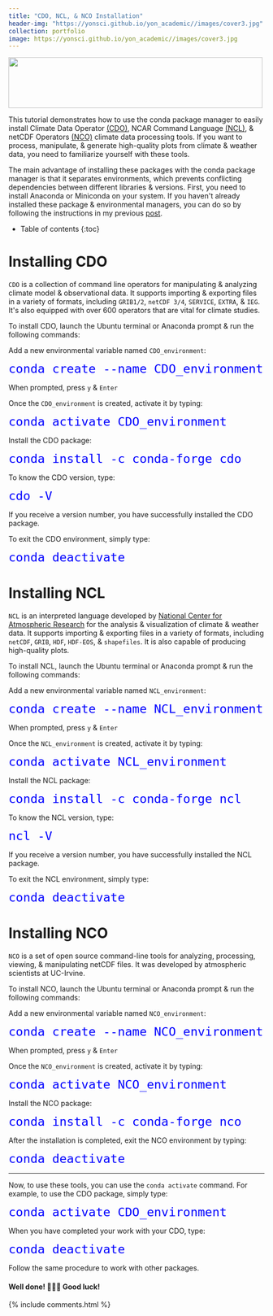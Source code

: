```yaml
---
title: "CDO, NCL, & NCO Installation"
header-img: "https://yonsci.github.io/yon_academic//images/cover3.jpg"
collection: portfolio
image: https://yonsci.github.io/yon_academic//images/cover3.jpg
---
```


<img src="{{page.image}}" width="500" height="100" />

This tutorial demonstrates how to use the conda package manager to easily install Climate Data Operator [(CDO)](https://code.mpimet.mpg.de/projects/cdo/),  NCAR Command Language [(NCL)](https://www.ncl.ucar.edu/overview.shtml), &  netCDF Operators [(NCO)](http://nco.sourceforge.net/#Definition) climate data processing tools. If you want to process, manipulate, & generate high-quality plots from climate & weather data, you need to familiarize yourself with these tools. 

The main advantage of installing these packages with the conda package manager is that it separates environments, which prevents conflicting dependencies between different libraries & versions. First, you need to install Anaconda or Miniconda on your system. If you haven't already  installed  these package & environmental managers, you can do so by following the instructions in my previous [post](https://yonsci.github.io/yon_academic//portfolio/portfolio-2/).


* Table of contents
{:toc}
# Installing CDO
`CDO` is a collection of command line operators for manipulating & analyzing climate model & observational data. It supports importing & exporting files in a variety of formats, including `GRIB1/2`, `netCDF 3/4`, `SERVICE`, `EXTRA`, & `IEG`. It's also equipped with over 600 operators that are vital for climate studies. 

To install CDO, launch the Ubuntu terminal or Anaconda prompt & run the following commands:

Add a new environmental variable named `CDO_environment`:
<div class="language-python highlighter-rouge">
<div class="highlight">
<pre class="highlight">
<code><span style="font-size: 200%;color:#0000ff">conda create --name CDO_environment</span></code></pre>
</div>
</div>

When prompted, press `y` & `Enter` 

Once the `CDO_environment` is created, activate it by typing:  
<div class="language-python highlighter-rouge">
<div class="highlight">
<pre class="highlight">
<code><span style="font-size: 200%;color:#0000ff">conda activate CDO_environment</span></code></pre>
</div>
</div>

Install the CDO package:
<div class="language-python highlighter-rouge">
<div class="highlight">
<pre class="highlight">
<code><span style="font-size: 200%;color:#0000ff">conda install -c conda-forge cdo</span></code></pre>
</div>
</div>

To know the CDO version, type:
<div class="language-python highlighter-rouge">
<div class="highlight">
<pre class="highlight">
<code><span style="font-size: 200%;color:#0000ff">cdo -V</span></code></pre>
</div>
</div>

If you receive a version number, you have successfully installed the CDO package.

To exit the CDO environment, simply type:
<div class="language-python highlighter-rouge">
<div class="highlight">
<pre class="highlight">
<code><span style="font-size: 200%;color:#0000ff">conda deactivate</span></code></pre>
</div>
</div>

# Installing NCL

`NCL` is an interpreted language developed by [National Center for Atmospheric Research](https://ncar.ucar.edu/) for the analysis &  visualization of climate & weather data. It supports importing & exporting files in a variety of formats, including `netCDF`, `GRIB`, `HDF`, `HDF-EOS`, & `shapefiles`. It is also capable of producing high-quality plots.

To install NCL, launch the Ubuntu terminal or Anaconda prompt & run the following commands:

Add a new environmental variable named `NCL_environment`:
<div class="language-python highlighter-rouge">
<div class="highlight">
<pre class="highlight">
<code><span style="font-size: 200%;color:#0000ff">conda create --name NCL_environment</span></code></pre>
</div>
</div>

When prompted, press `y` & `Enter` 

Once the `NCL_environment` is created, activate it by typing:  
<div class="language-python highlighter-rouge">
<div class="highlight">
<pre class="highlight">
<code><span style="font-size: 200%;color:#0000ff">conda activate NCL_environment</span></code></pre>
</div>
</div>

Install the NCL package:
<div class="language-python highlighter-rouge">
<div class="highlight">
<pre class="highlight">
<code><span style="font-size: 200%;color:#0000ff">conda install -c conda-forge ncl</span></code></pre>
</div>
</div>

To know the NCL version, type:
<div class="language-python highlighter-rouge">
<div class="highlight">
<pre class="highlight">
<code><span style="font-size: 200%;color:#0000ff">ncl -V</span></code></pre>
</div>
</div>

If you receive a version number, you have successfully installed the NCL package.

To exit the NCL environment, simply type:
<div class="language-python highlighter-rouge">
<div class="highlight">
<pre class="highlight">
<code><span style="font-size: 200%;color:#0000ff">conda deactivate</span></code></pre>
</div>
</div>

# Installing NCO

`NCO` is a set of open source command-line tools for analyzing, processing, viewing, & manipulating netCDF files. It was developed by atmospheric scientists at UC-Irvine.

To install NCO, launch the Ubuntu terminal or Anaconda prompt & run the following commands:

Add a new environmental variable named `NCO_environment`:
<div class="language-python highlighter-rouge">
<div class="highlight">
<pre class="highlight">
<code><span style="font-size: 200%;color:#0000ff">conda create --name NCO_environment</span></code></pre>
</div>
</div>

When prompted, press `y` & `Enter` 

Once the `NCO_environment` is created, activate it by typing:  
<div class="language-python highlighter-rouge">
<div class="highlight">
<pre class="highlight">
<code><span style="font-size: 200%;color:#0000ff">conda activate NCO_environment</span></code></pre>
</div>
</div>

Install the NCO package:
<div class="language-python highlighter-rouge">
<div class="highlight">
<pre class="highlight">
<code><span style="font-size: 200%;color:#0000ff">conda install -c conda-forge nco</span></code></pre>
</div>
</div>
After the installation is completed, exit the NCO environment by typing:
<div class="language-python highlighter-rouge">
<div class="highlight">
<pre class="highlight">
<code><span style="font-size: 200%;color:#0000ff">conda deactivate</span></code></pre>
</div>
</div>

---

Now, to use these tools, you can use the `conda activate` command. For example, to use the CDO package, simply type:
<div class="language-python highlighter-rouge">
<div class="highlight">
<pre class="highlight">
<code><span style="font-size: 200%;color:#0000ff">conda activate CDO_environment</span></code></pre>
</div>
</div>

When you have completed your work with your CDO, type:
<div class="language-python highlighter-rouge">
<div class="highlight">
<pre class="highlight">
<code><span style="font-size: 200%;color:#0000ff">conda deactivate</span></code></pre>
</div>
</div>

Follow the same procedure to work with other packages.

#### Well done! 🥇🥇🥇 Good luck!   

{% include comments.html %}
